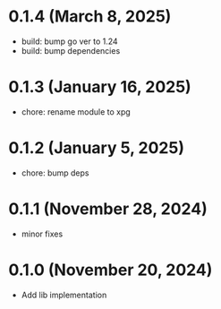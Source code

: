 # 0.1.4 (March 8, 2025)

* build: bump go ver to 1.24
* build: bump dependencies

# 0.1.3 (January 16, 2025)

* chore: rename module to xpg

# 0.1.2 (January 5, 2025)

* chore: bump deps

# 0.1.1 (November 28, 2024)

* minor fixes

# 0.1.0 (November 20, 2024)

* Add lib implementation